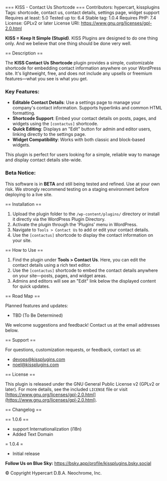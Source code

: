 
=== KISS - Contact Us Shortcode ===
Contributors: hypercart, kissplugins
Tags: shortcode, contact us, contact details, settings page, widget support
Requires at least: 5.0
Tested up to: 6.4
Stable tag: 1.0.4
Requires PHP: 7.4
License: GPLv2 or later
License URI: https://www.gnu.org/licenses/gpl-2.0.html

**KISS = Keep It Simple (Stupid)**. KISS Plugins are designed to do one thing only. And we believe that one thing should be done very well.

== Description ==

The **KISS Contact Us Shortcode** plugin provides a simple, customizable shortcode for embedding contact information anywhere on your WordPress site. It's lightweight, free, and does not include any upsells or freemium features—what you see is what you get.

### Key Features:
- **Editable Contact Details**: Use a settings page to manage your company's contact information. Supports hyperlinks and common HTML formatting.
- **Shortcode Support**: Embed your contact details on posts, pages, and widgets using the `[contactus]` shortcode.
- **Quick Editing**: Displays an "Edit" button for admin and editor users, linking directly to the settings page.
- **Widget Compatibility**: Works with both classic and block-based widgets.

This plugin is perfect for users looking for a simple, reliable way to manage and display contact details site-wide.

### Beta Notice:
This software is in **BETA** and still being tested and refined. Use at your own risk. We strongly recommend testing on a staging environment before deploying to a live site.

== Installation ==

1. Upload the plugin folder to the `/wp-content/plugins/` directory or install it directly via the WordPress Plugin Directory.
2. Activate the plugin through the 'Plugins' menu in WordPress.
3. Navigate to `Tools > Contact Us` to add or edit your contact details.
4. Use the `[contactus]` shortcode to display the contact information on your site.

== How to Use ==

1. Find the plugin under **Tools > Contact Us**. Here, you can edit the contact details using a rich text editor.
2. Use the `[contactus]` shortcode to embed the contact details anywhere on your site—posts, pages, and widget areas.
3. Admins and editors will see an "Edit" link below the displayed content for quick updates.

== Road Map ==

Planned features and updates:
- TBD (To Be Determined)

We welcome suggestions and feedback! Contact us at the email addresses below.

== Support ==

For questions, customization requests, or feedback, contact us at:
- devops@kissplugins.com
- noel@kissplugins.com

== License ==

This plugin is released under the GNU General Public License v2 (GPLv2 or later). For more details, see the included `LICENSE` file or visit [https://www.gnu.org/licenses/gpl-2.0.html](https://www.gnu.org/licenses/gpl-2.0.html).

== Changelog ==

== 1.0.6 ==
- support Internationalization (i18n)
- Added Text Domain

= 1.0.4 =
- Initial release

**Follow Us on Blue Sky:**
https://bsky.app/profile/kissplugins.bsky.social

© Copyright Hypercart D.B.A. Neochrome, Inc.
